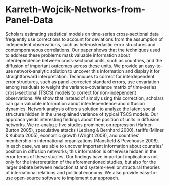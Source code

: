 Karreth-Wojcik-Networks-from-Panel-Data
=======================================
Scholars estimating statistical models on time-series cross-sectional data frequently use corrections to account for deviations from the assumption of independent observations, such as heteroskedastic error structures and contemporaneous correlations. Our paper shows that the techniques used to address these problems mask valuable information about interdependence between cross-sectional units, such as countries, and the diffusion of important outcomes across these units. We provide an easy-to-use network-analytic solution to uncover this information and display it for straightforward interpretation. Techniques to correct for interdependent error structures, such as panel-corrected standard errors, use covariation among residuals to weight the variance-covariance matrix of time-series cross-sectional (TSCS) models to correct for non-independent observations. We show that instead of simply using this correction, scholars can gain valuable information about interdependence and diffusion dynamics. Network analysis offers a solution to analyze the latent social structure hidden in the unexplained variance of typical TSCS models. Our approach yields interesting findings about the position of units in diffusion networks. We re-analyze five studies prominent on repression (Hafner-Burton 2005), speculative attacks (Leblang & Bernhard 2000), tariffs (Milner & Kubota 2005), economic growth (Wright 2008), and countries' membership in international organizations (Mansfield & Pevehouse 2008). In each case, we are able to uncover important information about countries' position in diffusion networks; this information is otherwise hidden in the error terms of these studies. Our findings have important implications not only for the interpretation of the aforementioned studies, but also for the larger debate between reductionist and system-level or structural theories of international relations and political economy. We also provide easy-to-use open-source software to implement our approach.
